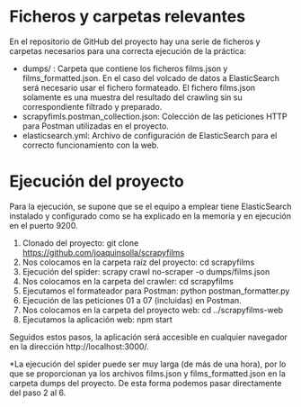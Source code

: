 # Ficheros y carpetas relevantes

En el repositorio de GitHub del proyecto hay una serie de ficheros y carpetas necesarios para una
correcta ejecución de la práctica:
 - dumps/ : Carpeta que contiene los ficheros films.json y films_formatted.json. En el caso del
volcado de datos a ElasticSearch será necesario usar el fichero formateado. El fichero
films.json solamente es una muestra del resultado del crawling sin su correspondiente filtrado y
preparado.
 - scrapyfimls.postman_collection.json: Colección de las peticiones HTTP para Postman
utilizadas en el proyecto.
 - elasticsearch.yml: Archivo de configuración de ElasticSearch para el correcto funcionamiento
con la web.

# Ejecución del proyecto
Para la ejecución, se supone que se el equipo a emplear tiene ElasticSearch instalado y configurado
como se ha explicado en la memoria y en ejecución en el puerto 9200.

1. Clonado del proyecto: git clone https://github.com/joaquinsolla/scrapyfilms
2. Nos colocamos en la carpeta raíz del proyecto: cd scrapyfilms
3. Ejecución del spider: scrapy crawl no-scraper -o dumps/films.json
4. Nos colocamos en la carpeta del crawler: cd scrapyfilms
5. Ejecutamos el formateador para Postman: python postman_formatter.py
6. Ejecución de las peticiones 01 a 07 (incluidas) en Postman.
7. Nos colocamos en la carpeta del proyecto web: cd ../scrapyfilms-web
8. Ejecutamos la aplicación web: npm start
   
Seguidos estos pasos, la aplicación será accesible en cualquier navegador en la dirección
http://localhost:3000/.

*La ejecución del spider puede ser muy larga (de más de una hora), por lo que se proporcionan ya los
archivos films.json y films_formatted.json en la carpeta dumps del proyecto. De esta forma podemos
pasar directamente del paso 2 al 6.

